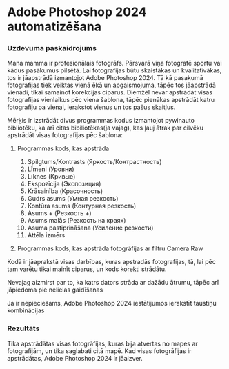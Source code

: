 # Adobe Photoshop 2024 automatizēšana

### Uzdevuma paskaidrojums

Mana mamma ir profesionālais fotogrāfs. Pārsvarā viņa fotografē sportu vai kādus pasākumus pilsētā. Lai fotografijas būtu skaistākas un kvalitatīvākas, tos ir jāapstrādā izmantojot Adobe Photoshop 2024. Tā kā pasakumā fotografijas tiek veiktas vienā ēkā un apgaismojuma, tāpēc tos jāapstrādā vienādi, tikai samainot korekcijas ciparus. Diemžēl nevar apstrādāt visas fotografijas vienlaikus pēc viena šablona, tāpēc pienākas apstrādāt katru fotografiju pa vienai, ierakstot vienus un tos pašus skaitļus.

Mērķis ir izstrādāt divus programmas kodus izmantojot pywinauto bibliotēku, ka arī citas bibiliotēkas(ja vajag), kas ļauj ātrak par cilvēku apstrādāt visas fotografijas pēc šablona:

1. Programmas kods, kas apstrāda

   1. Spilgtums/Kontrasts (Яркость/Контрастность)
   2. Līmeņi (Уровни)
   3. Līknes (Кривые)
   4. Ekspozīcija (Экспозиция)
   5. Krāsainība (Красочность)
   6. Gudrs asums (Умная резкость)
   7. Kontūra asums (Контурная резкость)
   8. Asums + (Резкость +)
   9. Asums malās (Резкость на краях)
   10. Asuma pastiprināšana (Усиление резкости)
   11. Attēla izmērs
2. Programmas kods, kas apstrāda fotogrāfijas ar filtru Camera Raw

Kodā ir jāaprakstā visas darbības, kuras apstradās fotografijas, tā, lai pēc tam varētu tikai mainīt ciparus, un kods korekti strādātu.

Nevajag aizmirst par to, ka katrs dators strāda ar dažādu ātrumu, tāpēc arī jāpiedoma pie nelielas gaidīšanas

Ja ir nepieciešams, Adobe Photoshop 2024 iestātijumos ierakstīt taustiņu kombinācijas

### Rezultāts

Tika apstrādātas visas fotogrāfijas, kuras bija atvertas no mapes ar fotografijām, un tika saglabati citā mapē. Kad visas fotogrāfijas ir apstrādātas, Adobe Photoshop 2024 ir jāaizver.
